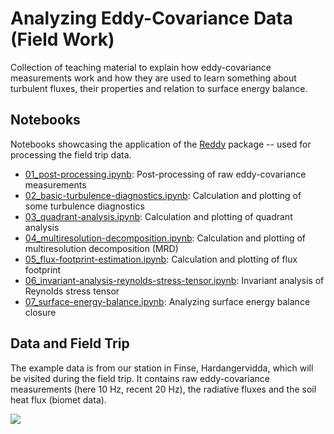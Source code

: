 # Analyzing Eddy-Covariance Data (Field Work)

Collection of teaching material to explain how eddy-covariance measurements work and how they are used to learn something about turbulent fluxes, their properties and relation to surface energy balance.

## Notebooks
Notebooks showcasing the application of the [Reddy](https://github.com/noctiluc3nt/Reddy) package -- used for processing the field trip data.
- [01_post-processing.ipynb](https://github.com/noctiluc3nt/ec_analyze/blob/main/notebooks/01_post-processing.ipynb): Post-processing of raw eddy-covariance measurements
- [02_basic-turbulence-diagnostics.ipynb](https://github.com/noctiluc3nt/ec_analyze/blob/main/notebooks/02_basic-turbulence-diagnostics.ipynb): Calculation and plotting of some turbulence diagnostics
- [03_quadrant-analysis.ipynb](https://github.com/noctiluc3nt/ec_analyze/blob/main/notebooks/03_quadrant-analysis.ipynb): Calculation and plotting of quadrant analysis
- [04_multiresolution-decomposition.ipynb](https://github.com/noctiluc3nt/ec_analyze/blob/main/notebooks/04_multiresolution-decomposition.ipynb): Calculation and plotting of multiresolution decomposition (MRD)
- [05_flux-footprint-estimation.ipynb](https://github.com/noctiluc3nt/ec_analyze/blob/main/notebooks/05_flux-footprint-estimation.ipynb): Calculation and plotting of flux footprint
- [06_invariant-analysis-reynolds-stress-tensor.ipynb](https://github.com/noctiluc3nt/ec_analyze/blob/main/notebooks/06_invariant-analysis-reynolds-stress-tensor.ipynb): Invariant analysis of Reynolds stress tensor
- [07_surface-energy-balance.ipynb](https://github.com/noctiluc3nt/ec_analyze/blob/main/notebooks/07_surface-energy-balance.ipynb): Analyzing surface energy balance closure

## Data and Field Trip
The example data is from our station in Finse, Hardangervidda, which will be visited during the field trip. It contains raw eddy-covariance measurements (here 10 Hz, recent 20 Hz), the radiative fluxes and the soil heat flux (biomet data). 

<image src="./fieldwork/assignment/pic_finse.png">